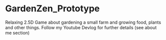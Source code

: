 # GardenZen_Prototype
Relaxing 2.5D Game about gardening a small farm and growing food, plants and other things. Follow my Youtube Devlog for further details (see about me section)
